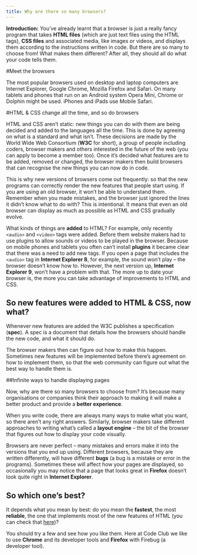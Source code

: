 ```yaml
---
title: Why are there so many browsers?
---
```


__Introduction:__ You’ve already learnt that a browser is just a really fancy program that takes __HTML files__ (which are just text files using the HTML tags), __CSS files__ and associated media, like images or videos, and displays them according to the instructions written in code. But there are so many to choose from! What makes them different? After all, they should all do what your code tells them.

#Meet the browsers

The most popular browsers used on desktop and laptop computers are Internet Explorer, Google Chrome, Mozilla Firefox and Safari. On many tablets and phones that run on an Android system Opera Mini, Chrome or Dolphin might be used. iPhones and iPads use Mobile Safari.

#HTML & CSS change all the time, and so do browsers

HTML and CSS aren’t static: new things you can do with them are being decided and added to the languages all the time. This is done by agreeing on what is a standard and what isn’t. These decisions are made by the World Wide Web Consortium (__W3C__ for short), a group of people including coders, browser makers and others interested in the future of the web (you can apply to become a member too). Once it’s decided what features are to be added, removed or changed, the browser makers then build browsers that can recognise the new things you can now do in code.

This is why new versions of browsers come out frequently: so that the new programs can correctly render the new features that people start using. If you are using an old browser, it won’t be able to understand them. Remember when you made mistakes, and the browser just ignored the lines it didn’t know what to do with? This is intentional. It means that even an old browser can display as much as possible as HTML and CSS gradually evolve.

What kinds of things are __added__ to HTML? For example, only recently `<audio>` and `<video>` tags were added. Before them website makers had to use plugins to allow sounds or videos to be played in the browser. Because on mobile phones and tablets you often can’t install __plugins__ it became clear that there was a need to add new tags. If you open a page that includes the `<audio>` tag in __Internet Explorer 8__, for example, the sound won’t play – the browser doesn’t know how to. However, the next version up, __Internet Explorer 9__, won’t have a problem with that. The more up to date your browser is, the more you can take advantage of improvements to HTML and CSS.

## So new features were added to HTML & CSS, now what?

Whenever new features are added the W3C publishes a specification (__spec__). A spec is a document that details how the browsers should handle the new code, and what it should do.

The browser makers then can figure out how to make this happen. Sometimes new features will be implemented before there’s agreement on how to implement them, so that the web community can figure out what the best way to handle them is.

##Infinite ways to handle displaying pages

Now, why are there so many browsers to choose from? It’s because many organisations or companies think their approach to making it will make a better product and provide a __better experience__.

When you write code, there are always many ways to make what you want, so there aren’t any right answers. Similarly, browser makers take different approaches to writing what’s called a __layout engine__ – the bit of the browser that figures out how to display your code visually.

Browsers are never perfect – many mistakes and errors make it into the versions that you end up using. Different browsers, because they are written differently, will have different __bugs__ (a bug is a mistake or error in the programs). Sometimes these will affect how your pages are displayed, so occasionally you may notice that a page that looks great in __Firefox__ doesn’t look quite right in __Internet Explorer__.

## So which one’s best?

It depends what you mean by best: do you mean the __fastest__, the most __reliable__, the one that implements most of the new features of HTML (you can check that [here](http://html5test.com/))?

You should try a few and see how you like them. Here at Code Club we like to use __Chrome__ and its developer tools and __Firefox__ with Firebug (a developer tool).
